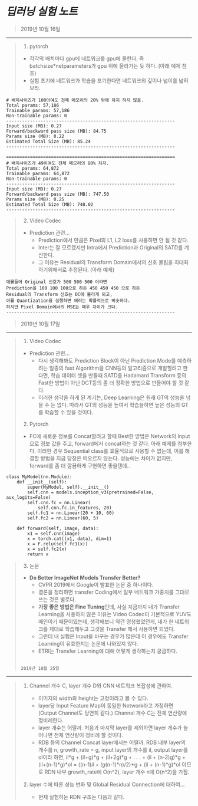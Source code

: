 *딥러닝 실험 노트*
=============
>
> 2019년 10월 16일
> 
- - -
> 1. pytorch
>   * 각각의 배치마다 gpu에 네트워크를 gpu에 올린다. 즉 batchsize*netparameters가 gpu 위에 올라가는 듯 하다. (아래 예제 참조)
>   * 실험 초기에 네트워크가 학습을 포기한다면 네트워크의 깊이나 넓이를 넓혀 보라.
>

```
# 배치사이즈가 100이여도 전체 메모리의 20% 밖에 차지 하지 않음.
Total params: 57,186
Trainable params: 57,186
Non-trainable params: 0
----------------------------------------------------------------
Input size (MB): 0.27
Forward/backward pass size (MB): 84.75
Params size (MB): 0.22
Estimated Total Size (MB): 85.24
----------------------------------------------------------------

================================================================
# 배치사이즈가 49이여도 전체 메모리의 80% 차지.
Total params: 64,872
Trainable params: 64,872
Non-trainable params: 0
----------------------------------------------------------------
Input size (MB): 0.27
Forward/backward pass size (MB): 747.50
Params size (MB): 0.25
Estimated Total Size (MB): 748.02
----------------------------------------------------------------
```
> 2. Video Codec
> * Prediction 관련...
>   * Prediction에서 만큼은 Pixel의 L1, L2 loss를 사용하면 안 될 것 같다.
>   * Inter는 잘 모르겠지만 Intra에서 Prediction과 Original의 SATD를 계산한다.
>   * 그 이유는 Residual의 Transform Domain에서의 신호 몰림을 최대화 하기위해서로 추정된다. (아래 예제)
```----------------------------------------------------------------
예를들어 Original 신호가 500 500 500 이라면 
Prediction을 100 100 100으로 하든 450 450 450 으로 하든 
Residual의 Transform 신호는 DC에 몰리게 되고, 
이를 Quantization을 실행하면 에러는 확률적으로 비슷하다.
하지만 Pixel Domain에서의 MSE는 매우 차이가 크다.
----------------------------------------------------------------
```
>
> 2019년 10월 17일
> 
- - -
> 1. Video Codec
>   * Prediction 관련...
>       * 다시 생각해봐도 Prediction Block이 아닌 Prediction Mode를 예측하려는 
>일종의 fast Algorithm을 CNN등의 알고리즘으로 개발할려고 한다면, 
>학습 데이터 셋을 만들때 SATD를 Hadamard Transform 등의 Fast한 방법이 아닌 DCT등의
>좀 더 정확한 방법으로 만들어야 할 것 같다. 
>       * 이러한 생각을 하게 된 계기는, Deep Learning은 원래 GT의 성능을 넘을 수 는 없다.
> 따라서 GT의 성능을 높여서 학습을하면 높은 성능의 GT를 학습할 수 있을 것이다.
>
>2. Pytorch
>   * FC에 새로운 정보를 Concat할려고 할때 Best한 방법은 Network의 Input으로 정보 값을 
>주고, forward에서 concat하는 것 같다. 아래 예제를 첨부한다. 이러한 경우 Sequential class를 효율적으로 사용할 수 없는데,
>이를 해결할 방법을 지금 당장은 떠오르지 않는다. 성능에는 차이가 없지만, forward를 좀 더 깔끔하게 구현하면 좋을텐데..
```angular2
class MyModel(nn.Module):
    def __init__(self):
        super(MyModel, self).__init__()
        self.cnn = models.inception_v3(pretrained=False, aux_logits=False)
        self.cnn.fc = nn.Linear(
            self.cnn.fc.in_features, 20)
        self.fc1 = nn.Linear(20 + 10, 60)
        self.fc2 = nn.Linear(60, 5)
        
    def forward(self, image, data):
        x1 = self.cnn(image)
        x = torch.cat((x1, data), dim=1)
        x = F.relu(self.fc1(x))
        x = self.fc2(x)
        return x
```
>3. 논문
>   * **Do Better ImageNet Models Transfer Better?**
>       * CVPR 2019에서 Google이 발표한 논문 중 하나이다.
>       * 결론을 정리하면 transfer Coding에서 일부 네트워크 가중치를 그대로 쓰는 것은 별로다.
>       * **가장 좋은 방법은 Fine Tuning**인데, 사실 지금까지 내가 Transfer Learning을 사용하지 않은 이유는 Video Codec이 기본적으로 YUV도메인이기 때문이였는데, 
>생각해보니 약간 멍청했었던게, 내가 한 네트워크를 제대로 학습해두고 그것을 Transfer 해서 사용하면 되었다.
>       * 그런데 내 실험은 Input을 바꾸는 경우가 많은데 이 경우에도 Transfer Learning이 유효한지는 논문에 나와있지 않다.
>       * ETRI는 Transfer Learning에 대해 어떻게 생각하는지 궁금하다.
>
>
>
>```
>
> 2019년 10월 25일
> 
- - -

> 1. Channel 개수 C, layer 개수 D와 CNN 네트워크 복잡성에 관하여.
>       * 이미지의 width와 height는 고정이라고 볼 수 있다.
>       * layer당 Input Feature Map이 동일한 Network라고 가정하면 (Output Channel도 당연히 같다.) Channel 개수 C는 전체 연산량에 정비례한다.
>       * layer 개수는 어떨까. 처음과 마지막 layer를 제외하면 layer 개수가 늘어나면 전체 연산량이 정비례 할 것이다.
>       * RDB 등의 Channel Concat layer에서는 어떨까. RDB 내부 layer의 개수를 n, growth_rate = g, input layer의 개수를 il, output layer를 ol이라 하면,
>         il*g + (il+g)*g + (il+2g)*g +  . . . + (il + (n-2)g)*g + (il+(n-1)*g)*ol = ((n-1)*il + (g*(n-1)*n)/2)*g + (il + (n-1)*g)*ol 이므로
>         RDN 내부 growth_rate에 O(n^2), layer 개수 n에 O(n^2)을 가짐.
>
>2. layer 수에 따른 성능 변화 및 Global Residual Connection에 대하여...
>
>       * 현재 실험하는 RDN 구조는 다음과 같다.
>

